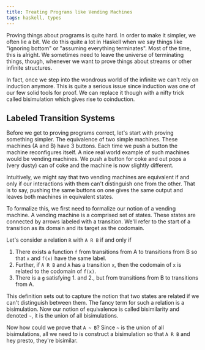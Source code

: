 ```yaml
---
title: Treating Programs like Vending Machines
tags: haskell, types
---
```


Proving things about programs is quite hard. In order to make it
simpler, we often lie a bit. We do this quite a lot in Haskell when we
say things like "ignoring bottom" or "assuming everything
terminates". Most of the time, this is alright. We sometimes need to
leave the universe of terminating things, though, whenever we want to
prove things about streams or other infinite structures.

In fact, once we step into the wondrous world of the infinite we can't
rely on induction anymore. This is quite a serious issue since
induction was one of our few solid tools for proof. We can replace it
though with a nifty trick called bisimulation which gives rise to
coinduction.

## Labeled Transition Systems

Before we get to proving programs correct, let's start with proving
something simpler. The equivalence of two simple machines. These
machines (A and B) have 3 buttons. Each time we push a button the
machine reconfigures itself. A nice real world example of such
machines would be vending machines. We push a button for coke and out
pops a (very dusty) can of coke and the machine is now slightly
different.

Intuitively, we might say that two vending machines are equivalent if
and only if our interactions with them can't distinguish one from the
other. That is to say, pushing the same buttons on one gives the same
output and leaves both machines in equivalent states.

To formalize this, we first need to formalize our notion of a vending
machine. A vending machine is a comprised set of states. These states
are connected by arrows labeled with a transition. We'll refer to the
start of a transition as its domain and its target as the codomain.

Let's consider a relation `R` with `A R B` if and only if

 1. There exists a function `f` from transitions from A to transitions
    from B so that `x` and `f(x)` have the same label.
 2. Further, if `A R B` and `A` has a transition `x`, then the
    codomain of `x` is related to the codomain of `f(x)`.
 3. There is a `g` satisfying 1. and 2., but from transitions from B
    to transitions from A.

This definition sets out to capture the notion that two states are
related if we can't distinguish between them. The fancy term for such
a relation is a bisimulation. Now our notion of equivalence is called
bisimilarity and denoted `~`, it is the union of all bisimulations.

Now how could we prove that `A ~ B`? Since `~` is the union of all
bisimulations, all we need to is construct a bisimulation so that
`A R B` and hey presto, they're bisimilar.
